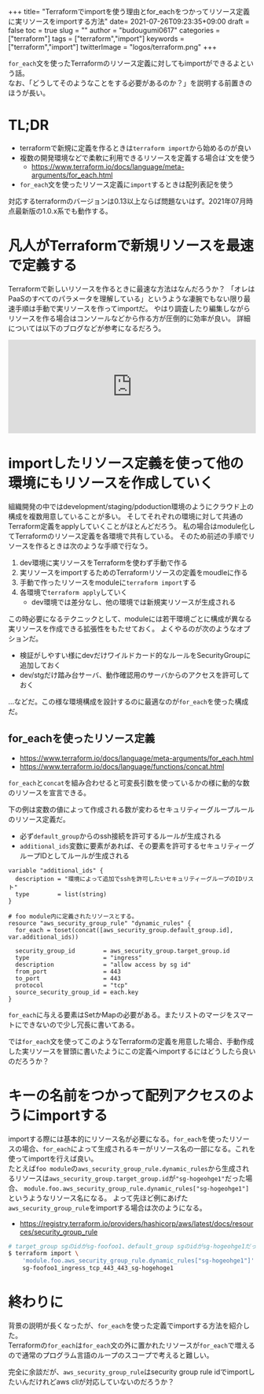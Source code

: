 +++
title= "Terraformでimportを使う理由とfor_eachをつかってリソース定義に実リソースをimportする方法"
date= 2021-07-26T09:23:35+09:00
draft = false
toc = true
slug = ""
author = "budougumi0617"
categories = ["terraform"]
tags = ["terraform","import"]
keywords = ["terraform","import"]
twitterImage = "logos/terraform.png"
+++

`for_each`文を使ったTerraformのリソース定義に対してもimportができるよという話。  
なお、「どうしてそのようなことをする必要があるのか？」を説明する前置きのほうが長い。

<!--more-->

# TL;DR
- terraformで新規に定義を作るときは`terraform import`から始めるのが良い
- 複数の開発環境などで柔軟に利用できるリソースを定義する場合は`文を使う
    - https://www.terraform.io/docs/language/meta-arguments/for_each.html
- `for_each`文を使ったリソース定義に`import`するときは配列表記を使う

対応するterraformのバージョンは0.13以上ならば問題ないはず。2021年07月時点最新版の1.0.x系でも動作する。

# 凡人がTerraformで新規リソースを最速で定義する
Terraformで新しいリソースを作るときに最速な方法はなんだろうか？
「オレはPaaSのすべてのパラメータを理解している」というような凄腕でもない限り最速手順は手動で実リソースを作ってimportだ。
やはり調査したり編集しながらリソースを作る場合はコンソールなどから作る方が圧倒的に効率が良い。
詳細については以下のブログなどが参考になるだろう。

<div style="left: 0; width: 100%; height: 190px; position: relative;"><iframe src="https://hatenablog-parts.com/embed?url=https%3A%2F%2Ftech.layerx.co.jp%2Fentry%2Fimprove-iac-development-with-terraform-import" style="top: 0; left: 0; width: 100%; height: 100%; position: absolute; border: 0;" allowfullscreen scrolling="no"></iframe></div>

# importしたリソース定義を使って他の環境にもリソースを作成していく

組織開発の中ではdevelopment/staging/pdoduction環境のようにクラウド上の構成を複数用意していることが多い。
そしてそれぞれの環境に対して共通のTerraform定義をapplyしていくことがほとんどだろう。
私の場合はmodule化してTerraformのリソース定義を各環境で共有している。
そのため前述の手順でリソースを作るときは次のような手順で行なう。

1. dev環境に実リソースをTerraformを使わず手動で作る
1. 実リソースをimportするためのTerraformリソースの定義をmoudleに作る
1. 手動で作ったリソースをmoduleに`terraform import`する
1. 各環境で`terraform apply`していく
    - dev環境では差分なし、他の環境では新規実リソースが生成される

この時必要になるテクニックとして、moduleには若干環境ごとに構成が異なる実リソースを作成できる拡張性をもたせておく。
よくやるのが次のようなオプションだ。

- 検証がしやすい様にdevだけワイルドカード的なルールをSecurityGroupに追加しておく
- dev/stgだけ踏み台サーバ、動作確認用のサーバからのアクセスを許可しておく

…などだ。この様な環境構成を設計するのに最適なのが`for_each`を使った構成だ。

## for_eachを使ったリソース定義
- https://www.terraform.io/docs/language/meta-arguments/for_each.html
- https://www.terraform.io/docs/language/functions/concat.html

`for_each`と`concat`を組み合わせると可変長引数を使っているかの様に動的な数のリソースを宣言できる。

下の例は変数の値によって作成される数が変わるセキュリティーグループルールのリソース定義だ。

- 必ず`default_group`からのssh接続を許可するルールが生成される
- `additional_ids`変数に要素があれば、その要素を許可するセキュリティーグループIDとしてルールが生成される

```hcl
variable "additional_ids" {
  description = "環境によって追加でsshを許可したいセキュリティーグループのIDリスト"
  type        = list(string)
}

# foo module内に定義されたリソースとする。
resource "aws_security_group_rule" "dynamic_rules" {
  for_each = toset(concat([aws_security_group.default_group.id], var.additional_ids))

  security_group_id        = aws_security_group.target_group.id
  type                     = "ingress"
  description              = "allow access by sg id"
  from_port                = 443
  to_port                  = 443
  protocol                 = "tcp"
  source_security_group_id = each.key
}
```

`for_each`に与える要素はSetかMapの必要がある。またリストのマージをスマートにできないので少し冗長に書いてある。

では`for_each`文を使ってこのようなTerraformの定義を用意した場合、手動作成した実リソースを冒頭に書いたようにこの定義へimportするにはどうしたら良いのだろうか？

# キーの名前をつかって配列アクセスのようにimportする

importする際には基本的にリソース名が必要になる。`for_each`を使ったリソースの場合、`for_each`によって生成されるキーがリソース名の一部になる。これを使ってimportを行えば良い。  
たとえば`foo module`の`aws_security_group_rule.dynamic_rules`から生成されるリソースは`aws_security_group.target_group.id`が`"sg-hogeohge1"`だった場合、
`module.foo.aws_security_group_rule.dynamic_rules["sg-hogeohge1"]`というようなリソース名になる。
よって先ほど例にあげた`aws_security_group_rule`をimportする場合は次のようになる。

- https://registry.terraform.io/providers/hashicorp/aws/latest/docs/resources/security_group_rule

```bash
# target_group sgのidがsg-foofoo1、default_group sgのidがsg-hogeohge1だった場合
$ terraform import \
    'module.foo.aws_security_group_rule.dynamic_rules["sg-hogeohge1"]' \
    sg-foofoo1_ingress_tcp_443_443_sg-hogehoge1
```


# 終わりに
背景の説明が長くなったが、`for_each`を使った定義でimportする方法を紹介した。  
Terraformの`for_each`は`for_each`文の外に置かれたリソースが`for_each`で増えるので通常のプログラム言語のループのスコープで考えると難しい。

完全に余談だが、`aws_security_group_rule`はsecurity group rule idでimportしたいんだけれどaws cliが対応していないのだろうか？
